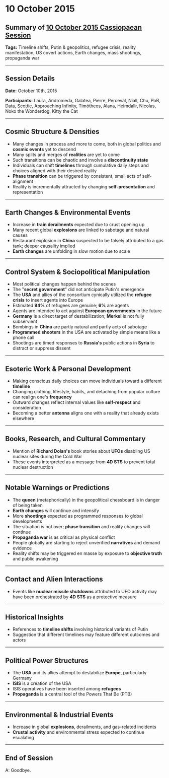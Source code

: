 # 10 October 2015

## Summary of [10 October 2015 Cassiopaean Session](https://cassiopaea.org/forum/threads/session-10-october-2015.39785/#post-607185)

**Tags:** Timeline shifts, Putin & geopolitics, refugee crisis, reality manifestation, US covert actions, Earth changes, mass shootings, propaganda war

---

## Session Details

**Date:** October 10th, 2015

**Participants:** Laura, Andromeda, Galatea, Pierre, Perceval, Niall, Chu, PoB, Data, Scottie, Approaching Infinity, Timótheos, Alana, Heimdallr, Nicolas, Noko the Wonderdog, Kitty the Cat

---

## Cosmic Structure & Densities

- Many changes in process and more to come, both in global politics and **cosmic events** yet to descend
- Many splits and merges of **realities** are yet to come
- Such transitions can be chaotic and involve a **discontinuity state**
- Individuals can shift **timelines** through cumulative daily steps and choices aligned with their desired reality
- **Phase transition** can be triggered by consistent, small acts of self-alignment
- Reality is incrementally attracted by changing **self-presentation** and representation

---

## Earth Changes & Environmental Events

- Increase in **train derailments** expected due to crust opening up
- Many recent global **explosions** are linked to sabotage and natural causes
- Restaurant explosion in **China** suspected to be falsely attributed to a gas tank; deeper causality implied
- **Earth changes** are unfolding in slow motion due to scale

---

## Control System & Sociopolitical Manipulation

- Most political changes happen behind the scenes
- The "**secret government**" did not anticipate Putin's emergence
- The **USA** and allies of the consortium cynically utilized the **refugee crisis** to insert agents into Europe
- Estimated **94%** of refugees are genuine; **6%** are agents
- Agents are intended to act against **European governments** in the future
- **Germany** is a direct target of destabilization; **Merkel** is not fully subservient
- Bombings in **China** are partly natural and partly acts of sabotage
- **Programmed shooters** in the USA are activated by simple means like a phone call
- Shootings are timed responses to **Russia's** public actions in **Syria** to distract or suppress dissent

---

## Esoteric Work & Personal Development

- Making conscious daily choices can move individuals toward a different **timeline**
- Changing clothing, lifestyle, habits, and detaching from popular culture can realign one's **frequency**
- Outward changes reflect internal values like **self-respect** and consideration
- Becoming a better **antenna** aligns one with a reality that already exists elsewhere

---

## Books, Research, and Cultural Commentary

- Mention of **Richard Dolan's** book stories about **UFOs** disabling US nuclear sites during the Cold War
- These events interpreted as a message from **4D STS** to prevent total nuclear destruction

---

## Notable Warnings or Predictions

- The **queen** (metaphorically) in the geopolitical chessboard is in danger of being taken
- **Earth changes** will continue and intensify
- More **shootings** expected as programmed responses to global developments
- The situation is not over; **phase transition** and reality changes will continue
- **Propaganda war** is as critical as physical conflict
- People globally are starting to reject unverified **narratives** and demand evidence
- Reality shifts may be triggered en masse by exposure to **objective truth** and public awakening

---

## Contact and Alien Interactions

- Events like **nuclear missile shutdowns** attributed to UFO activity may have been orchestrated by **4D STS** as a protective measure

---

## Historical Insights

- References to **timeline shifts** involving historical variants of Putin
- Suggestion that different timelines may feature different outcomes and actors

---

## Political Power Structures

- The **USA** and its allies attempt to destabilize **Europe**, particularly Germany
- **ISIS** is a creation of the USA
- ISIS operatives have been inserted among **refugees**
- **Propaganda** is a central tool of the Powers That Be (PTB)

---

## Environmental & Industrial Events

- Increase in global **explosions**, derailments, and gas-related incidents
- **Crustal activity** and environmental stress expected to continue escalating

---

## End of Session

A: Goodbye.
